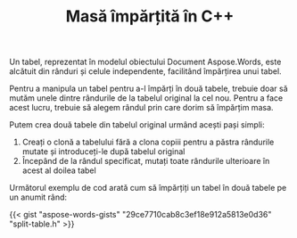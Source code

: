 ﻿---
title: Masă împărțită în C++
second_title: Aspose.Words pentru C++
articleTitle: Masă Împărțită
linktitle: Masă Împărțită
description: "Masă împărțită în C++. Cum se împarte un tabel în două tabele separate C++."
type: docs
weight: 100
url: /ro/cpp/split-table/
---

Un tabel, reprezentat în modelul obiectului Document Aspose.Words, este alcătuit din rânduri și celule independente, facilitând împărțirea unui tabel.

Pentru a manipula un tabel pentru a-l împărți în două tabele, trebuie doar să mutăm unele dintre rândurile de la tabelul original la cel nou. Pentru a face acest lucru, trebuie să alegem rândul prin care dorim să împărțim masa.

Putem crea două tabele din tabelul original urmând acești pași simpli:

1. Creați o clonă a tabelului fără a clona copiii pentru a păstra rândurile mutate și introduceți-le după tabelul original
2. Începând de la rândul specificat, mutați toate rândurile ulterioare în acest al doilea tabel

Următorul exemplu de cod arată cum să împărțiți un tabel în două tabele pe un anumit rând:

{{< gist "aspose-words-gists" "29ce7710cab8c3ef18e912a5813e0d36" "split-table.h" >}}
